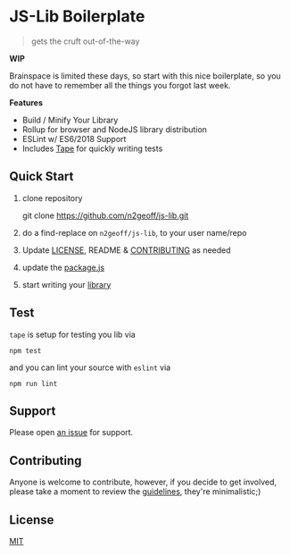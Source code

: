# JS-Lib Boilerplate

> gets the cruft out-of-the-way

**WIP**

Brainspace is limited these days, so start with this nice boilerplate, so you do not have to remember all the things you forgot last week.

**Features**
- Build / Minify Your Library
- Rollup for browser and NodeJS library distribution
- ESLint w/ ES6/2018 Support
- Includes [Tape]() for quickly writing tests

## Quick Start

1. clone repository

    git clone https://github.com/n2geoff/js-lib.git

2. do a find-replace on `n2geoff/js-lib`, to your user name/repo
3. Update [LICENSE](LICENSE), README & [CONTRIBUTING](CONTRIBUTING.md) as needed
3. update the [package.js](package.json)
4. start writing your [library](src/index.js)

## Test

`tape` is setup for testing you lib via

    npm test

and you can lint your source with `eslint` via

    npm run lint

## Support

Please open [an issue](https://github.com/n2geoff/js-lib/issues/new) for support.

## Contributing

Anyone is welcome to contribute, however, if you decide to get involved, please take a moment to review the [guidelines](CONTRIBUTING.md), they're minimalistic;)

## License

[MIT](LICENSE)
